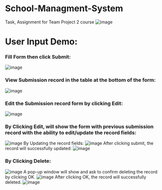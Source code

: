 # School-Managment-System
Task, Assignment for Team Project 2 course
![image](https://user-images.githubusercontent.com/68341128/187083712-8d169c1c-acbb-4cf2-931b-a7804ceabc74.png)

# User Input Demo:
### Fill Form then click Submit: 
![image](https://user-images.githubusercontent.com/68341128/187083752-90d23421-0659-415c-bd01-1a07d4f4bb04.png)
### View Submission record in the table at the bottom of the form:
![image](https://user-images.githubusercontent.com/68341128/187084533-24b83d69-95ce-4f58-8ee9-570ddd78fff4.png)
### Edit the Submission record form by clicking Edit:
![image](https://user-images.githubusercontent.com/68341128/187084003-ed063edb-a3d2-433a-baf8-00c2bbb85b25.png)
### By Clicking Edit, will show the form with previous submission record with the ability to edit/update the record fields:
![image](https://user-images.githubusercontent.com/68341128/187084064-cb4396e3-218f-4b5c-88a0-233a080292b9.png)
By Updating the record fields:
![image](https://user-images.githubusercontent.com/68341128/187084225-2665c8ee-e6e2-457f-941c-b6056be6ec04.png)
After clicking submit, the record will successfully updated:
![image](https://user-images.githubusercontent.com/68341128/187084621-805f9919-1aeb-4c5b-85d0-142aaa02ee90.png)
### By Clicking Delete:
![image](https://user-images.githubusercontent.com/68341128/187084556-dfb23f29-1571-422f-b200-c289aa3749dd.png)
A pop-up window will show and ask to confirm deleting the record by clicking OK.
![image](https://user-images.githubusercontent.com/68341128/187084339-034be54c-9ec0-4a74-b5f1-8f9117e8ed16.png)
After clicking OK, the record will successfully deleted.
![image](https://user-images.githubusercontent.com/68341128/187084397-78543687-b6f1-450a-89a5-f1031a3852eb.png)




